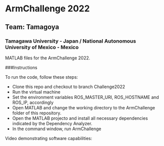 # ArmChallenge 2022
## Team: Tamagoya
### Tamagawa University - Japan / National Autonomous University of Mexico - Mexico

MATLAB files for the ArmChallenge 2022.

###Instructions

To run the code, follow these steps:

* Clone this repo and checkout to branch Challenge2022
* Run the virtual machine
* Set the environment variables ROS_MASTER_URI, ROS_HOSTNAME and ROS_IP, accordingly
* Open MATLAB and change the working directory to the ArmChallenge folder of this repository.
* Open the MATLAB projecto and install all necessary dependencies indicated by the Dependency Analyzer.
* In the command window, run ArmChallenge

Video demonstrating software capabilities:

